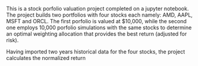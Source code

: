This is a stock porfolio valuation project completed on a jupyter notebook. The project builds two portfolios with four stocks each namely: AMD, AAPL, MSFT and ORCL. The first porfolio is valued at $10,000, while the second one employs 10,000 porfolio simulations with the same stocks to determine an optimal weighting allocation that provides the best return (adjusted for risk).

Having imported two years historical data for the four stocks, the project calculates the normalized return

